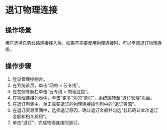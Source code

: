 # 退订物理连接<a name="dc_04_0203"></a>

## 操作场景<a name="section26474890"></a>

用户选择自购线路连接接入后，如果不需要使用物理连接时，可以申请退订物理连接。

## 操作步骤<a name="section36947424"></a>

1.  登录管理控制台。
2.  在系统首页，单击“网络 \> 云专线”。
3.  在左侧导航栏单击“云专线 \> 物理连接”。
4.  在物理连接列表中，单击“更多”列的“退订”，系统跳转至“退订管理”页面。
5.  在退订列表中，单击需要退订的物理连接操作列中的“退订资源”。
6.  在退订资源页面中，选择退订原因，确认退订金额并勾选“我已确认本次退订金额和相关费用”。
7.  单击“退订”，完成物理连接的退订。

